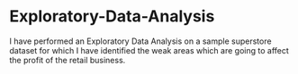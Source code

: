 # Exploratory-Data-Analysis
I have performed an Exploratory Data Analysis on a sample superstore dataset for which I have identified the weak areas which are going to affect the profit of the retail business.
